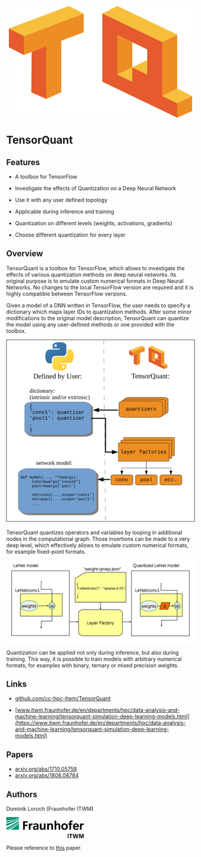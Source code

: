 <p align="center">
<img src="docs/TQ_Logo.svg">
</p>

# TensorQuant

## Features

* A toolbox for TensorFlow

* Investigate the effects of Quantization on a Deep Neural Network

* Use it with any user defined topology

* Applicable during inference and training

* Quantization on different levels (weights, activations, gradients)

* Choose different quantization for every layer

## Overview

TensorQuant is a toolbox for TensorFlow, which allows to investigate the effects of various quantization methods on deep neural networks. Its original purpose is to emulate custom numerical formats in Deep Neural Networks.
No changes to the local TensorFlow version are required and it is highly compatible between TensorFlow versions.

Given a model of a DNN written in TensorFlow, the user needs to specify a dictionary which maps layer IDs to quantization methods. After some minor modifications to the original model description, TensorQuant can quantize the model using any user-defined methods or one provided with the toolbox.

![Workflow](docs/TensorQuant_Overview.svg)

TensorQuant quantizes operators and variables by looping in additional nodes in the computational graph. Those insertions can be made to a very deep level, which effectively allows to emulate custom numerical formats, for example fixed-point formats.

![Looping In Quantization Nodes](docs/loop_in.png?raw=true "Looping In Quantization Nodes")

Quantization can be applied not only during inference, but also during training. This way, it is possible to train models with arbitrary numerical formats, for examples with binary, ternary or mixed precision weights.

## Links

* [github.com/cc-hpc-itwm/TensorQuant](https://github.com/cc-hpc-itwm/TensorQuant)  

* [www.itwm.fraunhofer.de/en/departments/hpc/data-analysis-and-machine-learning/tensorquant-simulation-deep-learning-models.html](https://www.itwm.fraunhofer.de/en/departments/hpc/data-analysis-and-machine-learning/tensorquant-simulation-deep-learning-models.html)  

## Papers
* [arxiv.org/abs/1710.05758](https://arxiv.org/abs/1710.05758)  
* [arxiv.org/abs/1808.08784](https://arxiv.org/abs/1808.08784)  

## Authors
Dominik Loroch (Fraunhofer ITWM)

![Fraunhofer](docs/fraunhofer.png?raw=true "Fraunhofer Logo")

Please reference to [this](https://arxiv.org/abs/1710.05758) paper.
